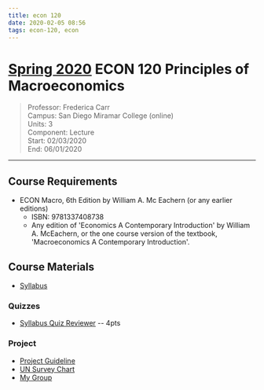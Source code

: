 ```yaml
---
title: econ 120
date: 2020-02-05 08:56
tags: econ-120, econ
---
```


# [Spring 2020](/index) ECON 120 Principles of Macroeconomics
> Professor: Frederica Carr<br>
> Campus: San Diego Miramar College (online)<br>
> Units: 3<br>
> Component: Lecture<br>
> Start: 02/03/2020<br>
> End: 06/01/2020<br>
---

## Course Requirements

  * ECON Macro, 6th Edition by William A. Mc Eachern (or any earlier editions)
    - ISBN: 9781337408738
    - Any edition of 'Economics A Contemporary Introduction' by
      William A. McEachern, or the one course version of the textbook,
      'Macroeconomics A Contemporary Introduction'.

## Course Materials

  * [Syllabus](file:./media/econ120_syllabus.pdf)

### Quizzes

  * [Syllabus Quiz Reviewer](quizzes/reviewer/syllabus) -- 4pts

### Project

  * [Project Guideline](file:./media/econ-120_projectGuidlines.pdf)
  * [UN Survey Chart](file:./media/econ-120_UNSurveryChart.png)
  * [My Group](group_project/project)

